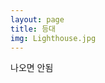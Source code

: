 ```yaml
---
layout: page
title: 등대
img: Lighthouse.jpg
---
```


<div class="area-summary" markdown="1">
나오면 안됨
</div>
